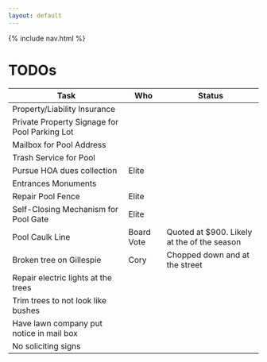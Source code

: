 ```yaml
---
layout: default
---
```


{% include nav.html %}

# TODOs

| Task | Who | Status |
| ---- | --- | ------ |
| Property/Liability Insurance |
| Private Property Signage for Pool Parking Lot |
| Mailbox for Pool Address |
| Trash Service for Pool |
| Pursue HOA dues collection | Elite |
| Entrances Monuments |
| Repair Pool Fence | Elite |
| Self-Closing Mechanism for Pool Gate | Elite |
| Pool Caulk Line | Board Vote | Quoted at $900. Likely at the of the season |
| Broken tree on Gillespie | Cory | Chopped down and at the street |
| Repair electric lights at the trees |
| Trim trees to not look like bushes |
| Have lawn company put notice in mail box |
| No soliciting signs |
